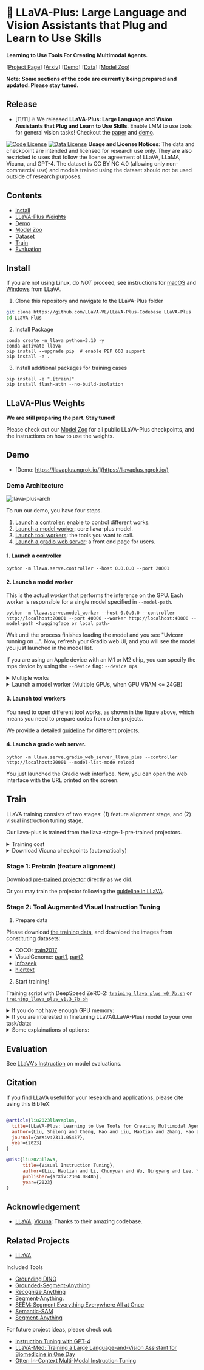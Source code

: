 # 🌋  LLaVA-Plus: Large Language and Vision Assistants that Plug and Learn to Use Skills


**Learning to Use Tools For Creating Multimodal Agents.**

[[Project Page](https://llava-vl.github.io/llava-plus)] [[Arxiv](https://arxiv.org/abs/2311.05437)]  [[Demo](https://llavaplus.ngrok.io/)]  [[Data](https://huggingface.co/datasets/LLaVA-VL/llava-plus-data)] [[Model Zoo](https://github.com/LLaVA-VL/LLaVA-Plus-Codebase/blob/main/docs/llava-plus/modelzoo.md)] 

**Note: Some sections of the code are currently being prepared and updated. Please stay tuned.**


## Release
- [11/11] 🔥 We released **LLaVA-Plus: Large Language and Vision Assistants that Plug and Learn to Use Skills**. Enable LMM to use tools for general vision tasks! Checkout the [paper]() and [demo](https://llavaplus.ngrok.io/).


[![Code License](https://img.shields.io/badge/Code%20License-Apache_2.0-green.svg)](https://github.com/tatsu-lab/stanford_alpaca/blob/main/LICENSE)
[![Data License](https://img.shields.io/badge/Data%20License-CC%20By%20NC%204.0-red.svg)](https://github.com/tatsu-lab/stanford_alpaca/blob/main/DATA_LICENSE)
**Usage and License Notices**: The data and checkpoint are intended and licensed for research use only. They are also restricted to uses that follow the license agreement of LLaVA, LLaMA, Vicuna, and GPT-4. The dataset is CC BY NC 4.0 (allowing only non-commercial use) and models trained using the dataset should not be used outside of research purposes.


## Contents
- [Install](#install)
- [LLaVA-Plus Weights](#llava-plus-weights)
- [Demo](#demo)
- [Model Zoo](docs/llava-plus/modelzoo.md)
- [Dataset](docs/llava-plus/dataset.md)
- [Train](#train)
- [Evaluation](#evaluation)

## Install

If you are not using Linux, do *NOT* proceed, see instructions for [macOS](https://github.com/haotian-liu/LLaVA/blob/main/docs/macOS.md) and [Windows](https://github.com/haotian-liu/LLaVA/blob/main/docs/Windows.md) from LLaVA.

1. Clone this repository and navigate to the LLaVA-Plus folder
```bash
git clone https://github.com/LLaVA-VL/LLaVA-Plus-Codebase LLaVA-Plus
cd LLaVA-Plus
```

2. Install Package
```Shell
conda create -n llava python=3.10 -y
conda activate llava
pip install --upgrade pip  # enable PEP 660 support
pip install -e .
```

3. Install additional packages for training cases
```
pip install -e ".[train]"
pip install flash-attn --no-build-isolation
```

## LLaVA-Plus Weights

**We are still preparing the part. Stay tuned!**

Please check out our [Model Zoo](https://github.com/LLaVA-VL/LLaVA-Plus-Codebase/blob/main/docs/llava-plus/modelzoo.md) for all public LLaVA-Plus checkpoints, and the instructions on how to use the weights.

## Demo

- [Demo: https://llavaplus.ngrok.io/](https://llavaplus.ngrok.io/)

### Demo Architecture

![llava-plus-arch](images/llava-plus-arch.png)


To run our demo, you have four steps.

1. [Launch a controller](#1-Launch-a-controller): enable to control different works.
2. [Launch a model worker](#2-Launch-a-model-worker): core llava-plus model.
3. [Launch tool workers](#3-Launch-tool-workers): the tools you want to call.
4. [Launch a gradio web server](#4-Launch-a-gradio-web-server): a front end page for users.

#### 1. Launch a controller
```Shell
python -m llava.serve.controller --host 0.0.0.0 --port 20001
```

#### 2. Launch a model worker

This is the actual *worker* that performs the inference on the GPU.  Each worker is responsible for a single model specified in `--model-path`.

```Shell
python -m llava.serve.model_worker --host 0.0.0.0 --controller http://localhost:20001 --port 40000 --worker http://localhost:40000 --model-path <huggingface or local path>
```

Wait until the process finishes loading the model and you see "Uvicorn running on ...".  Now, refresh your Gradio web UI, and you will see the model you just launched in the model list.

If you are using an Apple device with an M1 or M2 chip, you can specify the mps device by using the `--device` flag: `--device mps`.

<details>
<summary>Multiple works</summary>
You can launch as many workers as you want, and compare between different model checkpoints in the same Gradio interface. Please keep the `--controller` the same, and modify the `--port` and `--worker` to a different port number for each worker.
```Shell
python -m llava.serve.model_worker --host 0.0.0.0 --controller http://localhost:20001 --port <different from 40000, say 40001> --worker http://localhost:<change accordingly, i.e. 40001> --model-path <ckpt2>
```
</details>


<details>
<summary>Launch a model worker (Multiple GPUs, when GPU VRAM <= 24GB)</summary>

If the VRAM of your GPU is less than 24GB (e.g., RTX 3090, RTX 4090, etc.), you may try running it with multiple GPUs. Our latest code base will automatically try to use multiple GPUs if you have more than one GPU. You can specify which GPUs to use with `CUDA_VISIBLE_DEVICES`. Below is an example of running with the first two GPUs.

```Shell
CUDA_VISIBLE_DEVICES=0,1 python -m llava.serve.model_worker --host 0.0.0.0 --controller http://localhost:20001 --port 40000 --worker http://localhost:40000 --model-path <huggingface or local path>
```
</details>

#### 3. Launch tool workers
You need to open different tool works, as shown in the figure above, which means you need to prepare codes from other projects.

We provide a detailed [guideline](docs/llava-plus/tools.md) for different projects.


#### 4. Launch a gradio web server.
```Shell
python -m llava.serve.gradio_web_server_llava_plus --controller http://localhost:20001 --model-list-mode reload
```
You just launched the Gradio web interface. Now, you can open the web interface with the URL printed on the screen. 



## Train



LLaVA training consists of two stages: (1) feature alignment stage, and  (2) visual instruction tuning stage.

Our llava-plus is trained from the llava-stage-1-pre-trained projectors.

<details>
<summary>Training cost</summary>
LLaVA-Plus is trained on 4/8 A100 GPUs with 80GB memory. To train on fewer GPUs, you can reduce the `per_device_train_batch_size` and increase the `gradient_accumulation_steps` accordingly. Always keep the global batch size the same: `per_device_train_batch_size` x `gradient_accumulation_steps` x `num_gpus`.
</details>


<details>
<summary>Download Vicuna checkpoints (automatically)</summary>

Our base model Vicuna v1.5, which is an instruction-tuned chatbot, will be downloaded automatically when you run our provided training scripts. No action is needed.
</details>

### Stage 1: Pretrain (feature alignment)

Download [pre-trained projector](https://github.com/haotian-liu/LLaVA/blob/main/docs/MODEL_ZOO.md#projector-weights) directly as we did.

Or you may train the projector following the [guideline in LLaVA](https://github.com/haotian-liu/LLaVA/tree/main#pretrain-feature-alignment).



### Stage 2: Tool Augmented Visual Instruction Tuning

1. Prepare data

Please download [the training data](https://huggingface.co/datasets/LLaVA-VL/llava-plus-data), and download the images from constituting datasets:

- COCO: [train2017](http://images.cocodataset.org/zips/train2017.zip)
- VisualGenome: [part1](https://cs.stanford.edu/people/rak248/VG_100K_2/images.zip), [part2](https://cs.stanford.edu/people/rak248/VG_100K_2/images2.zip)
- [infoseek](https://open-vision-language.github.io/infoseek/)
- [hiertext](https://github.com/google-research-datasets/hiertext)

2. Start training!

Training script with DeepSpeed ZeRO-2: [`training_llava_plus_v0_7b.sh`](scripts/llava_plus/training_llava_plus_v0_7b.sh) or [`training_llava_plus_v1.3_7b.sh`](scripts/llava_plus/training_llava_plus_v1.3_7b.sh)



<details>
<summary>If you do not have enough GPU memory:</summary>
- Use LoRA. See LLaVA repo for more details.
- Replace `zero2.json` with `zero3.json` or `zero3_offload.json`.
</details>

<details>
<summary>If you are interested in finetuning LLaVA(LLaVA-Plus) model to your own task/data:</summary>
please check out [`Finetune_Custom_Data.md`](https://github.com/haotian-liu/LLaVA/blob/main/docs/Finetune_Custom_Data.md)。
</details>
<details>
<summary>Some explainations of options:</summary>

- `--data_path path/to/llava-150k-tool-aug.json,path/to/llava-plus-v1-117k-tool-merge.json`: You may pass multiple data files with `,` separated.
- `--image_folder /path/to/coco/train2017/,/path/to/hiertext/train,/path/to/infoseek/infoseek_images,/path/to/instruct-pix2pix/clip-filtered-dataset,/path/to/goldg/vg_mdetr/images`: You may pass multiple image folders with `,` separated. Note that it may cause problems if multiple folders have images with the same name.
- `--mm_projector_type mlp2x_gelu`: the two-layer MLP vision-language connector.
- `--vision_tower openai/clip-vit-large-patch14-336`: CLIP ViT-L/14 336px.
- `--image_aspect_ratio pad`: this pads the non-square images to square, instead of cropping them; it slightly reduces hallucination.
- `--group_by_modality_length True`: this should only be used when your instruction tuning dataset contains both language (e.g. ShareGPT) and multimodal (e.g. LLaVA-Instruct). It makes the training sampler only sample a single modality (either image or language) during training, which we observe to speed up training by ~25%, and does not affect the final outcome.
</details>

## Evaluation

See [LLaVA's Instruction](https://github.com/haotian-liu/LLaVA/tree/main#evaluation) on model evaluations.

## Citation

If you find LLaVA useful for your research and applications, please cite using this BibTeX:
```bibtex

@article{liu2023llavaplus,
  title={LLaVA-Plus: Learning to Use Tools for Creating Multimodal Agents},
  author={Liu, Shilong and Cheng, Hao and Liu, Haotian and Zhang, Hao and Li, Feng and Ren, Tianhe and Zou, Xueyan and Yang, Jianwei and Su, Hang and Zhu, Jun and Zhang, Lei and Gao, Jianfeng and Li, Chunyuan},
  journal={arXiv:2311.05437},
  year={2023}
}

@misc{liu2023llava,
      title={Visual Instruction Tuning}, 
      author={Liu, Haotian and Li, Chunyuan and Wu, Qingyang and Lee, Yong Jae},
      publisher={arXiv:2304.08485},
      year={2023}
}
```

## Acknowledgement

- [LLaVA](https://github.com/haotian-liu/LLaVA), [Vicuna](https://github.com/lm-sys/FastChat): Thanks to their amazing codebase.


## Related Projects
- [LLaVA](https://llava-vl.github.io/)

Included Tools
- [Grounding DINO](https://github.com/IDEA-Research/GroundingDINO)
- [Grounded-Segment-Anything](https://github.com/IDEA-Research/Grounded-Segment-Anything)
- [Recognize Anything](https://github.com/xinyu1205/recognize-anything)
- [Segment-Anything](https://github.com/facebookresearch/segment-anything).
- [SEEM: Segment Everything Everywhere All at Once](https://github.com/UX-Decoder/Segment-Everything-Everywhere-All-At-Once)
- [Semantic-SAM](https://github.com/UX-Decoder/Semantic-SAM)
- [Segment-Anything](https://github.com/facebookresearch/segment-anything)


For future project ideas, please check out:
- [Instruction Tuning with GPT-4](https://github.com/Instruction-Tuning-with-GPT-4/GPT-4-LLM)
- [LLaVA-Med: Training a Large Language-and-Vision Assistant for Biomedicine in One Day](https://github.com/microsoft/LLaVA-Med)
- [Otter: In-Context Multi-Modal Instruction Tuning](https://github.com/Luodian/Otter)
